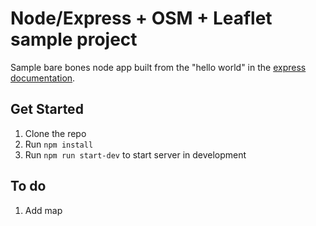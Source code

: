 # Node/Express + OSM + Leaflet sample project


Sample bare bones node app built from the "hello world" in the [express documentation](https://expressjs.com/en/starter/hello-world.html).



## Get Started

1. Clone the repo
2. Run `npm install`
3. Run `npm run start-dev` to start server in development



## To do

1. Add map
